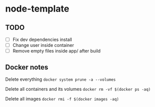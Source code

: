 # node-template

## TODO
- [ ] Fix dev dependencies install
- [ ] Change user inside container
- [ ] Remove empty files inside app/ after build

## Docker notes
Delete everything
```docker system prune -a --volumes```

Delete all containers and its volumes
```docker rm -vf $(docker ps -aq)```

Delete all images
```docker rmi -f $(docker images -aq)```